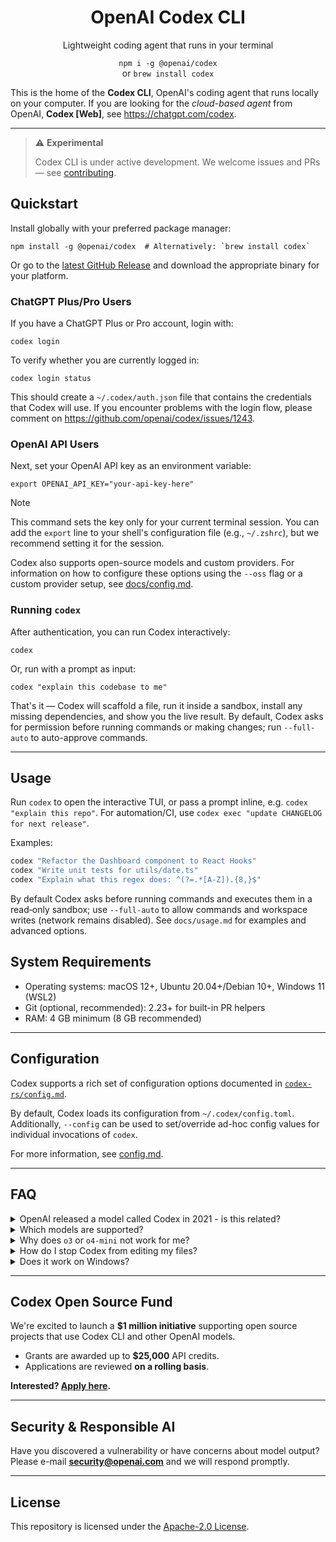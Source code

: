 <h1 align="center">OpenAI Codex CLI</h1>
<p align="center">Lightweight coding agent that runs in your terminal</p>

<p align="center"><code>npm i -g @openai/codex</code><br />or <code>brew install codex</code></p>

This is the home of the **Codex CLI**, OpenAI's coding agent that runs locally on your computer. If you are looking for the _cloud-based agent_ from OpenAI, **Codex [Web]**, see <https://chatgpt.com/codex>.

<!-- ![Codex demo GIF using: codex "explain this codebase to me"](./.github/demo.gif) -->

---

> ⚠️ **Experimental**
>
> Codex CLI is under active development. We welcome issues and PRs — see [contributing](./docs/contributing.md).

## Quickstart

Install globally with your preferred package manager:

```shell
npm install -g @openai/codex  # Alternatively: `brew install codex`
```

Or go to the [latest GitHub Release](https://github.com/openai/codex/releases/latest) and download the appropriate binary for your platform.

### ChatGPT Plus/Pro Users

If you have a ChatGPT Plus or Pro account, login with:

```
codex login
```

To verify whether you are currently logged in:

```
codex login status
```

This should create a `~/.codex/auth.json` file that contains the credentials that Codex will use. If you encounter problems with the login flow, please comment on <https://github.com/openai/codex/issues/1243>.


### OpenAI API Users

Next, set your OpenAI API key as an environment variable:

```shell
export OPENAI_API_KEY="your-api-key-here"
```

> [!NOTE]
> This command sets the key only for your current terminal session. You can add the `export` line to your shell's configuration file (e.g., `~/.zshrc`), but we recommend setting it for the session.

Codex also supports open-source models and custom providers. For information on how to configure these options using the `--oss` flag or a custom provider setup, see [docs/config.md](./docs/config.md).

### Running `codex`

After authentication, you can run Codex interactively:

```shell
codex
```

Or, run with a prompt as input:

```shell
codex "explain this codebase to me"
```

That's it — Codex will scaffold a file, run it inside a sandbox, install any
missing dependencies, and show you the live result. By default, Codex asks for
permission before running commands or making changes; run `--full-auto` to
auto-approve commands.


---

## Usage

Run `codex` to open the interactive TUI, or pass a prompt inline, e.g. `codex "explain this repo"`. For automation/CI, use `codex exec "update CHANGELOG for next release"`.

Examples:

```bash
codex "Refactor the Dashboard component to React Hooks"
codex "Write unit tests for utils/date.ts"
codex "Explain what this regex does: ^(?=.*[A-Z]).{8,}$"
```

By default Codex asks before running commands and executes them in a read‑only sandbox; use `--full-auto` to allow commands and workspace writes (network remains disabled). See `docs/usage.md` for examples and advanced options.



## System Requirements

- Operating systems: macOS 12+, Ubuntu 20.04+/Debian 10+, Windows 11 (WSL2)
- Git (optional, recommended): 2.23+ for built-in PR helpers
- RAM: 4 GB minimum (8 GB recommended)

---


## Configuration

Codex supports a rich set of configuration options documented in [`codex-rs/config.md`](./codex-rs/config.md).

By default, Codex loads its configuration from `~/.codex/config.toml`. Additionally, `--config` can be used to set/override ad-hoc config values for individual invocations of `codex`.

For more information, see [config.md](./docs/config.md).

---

## FAQ

<details>
<summary>OpenAI released a model called Codex in 2021 - is this related?</summary>

In 2021, OpenAI released Codex, an AI system designed to generate code from natural language prompts. That original Codex model was deprecated as of March 2023 and is separate from the CLI tool.

</details>

<details>
<summary>Which models are supported?</summary>

Any model available with [Responses API](https://platform.openai.com/docs/api-reference/responses). The default is `o4-mini`, but pass `--model gpt-4.1` or set `model: gpt-4.1` in your config file to override.

</details>
<details>
<summary>Why does <code>o3</code> or <code>o4-mini</code> not work for me?</summary>

It's possible that your [API account needs to be verified](https://help.openai.com/en/articles/10910291-api-organization-verification) in order to start streaming responses and seeing chain of thought summaries from the API. If you're still running into issues, please let us know!

</details>

<details>
<summary>How do I stop Codex from editing my files?</summary>

Codex runs model-generated commands in a sandbox. If a proposed command or file change doesn't look right, you can simply type **n** to deny the command or give the model feedback.

</details>
<details>
<summary>Does it work on Windows?</summary>

Not directly. It requires [Windows Subsystem for Linux (WSL2)](https://learn.microsoft.com/en-us/windows/wsl/install) - Codex has been tested on macOS and Linux with Node 22.

</details>

---

## Codex Open Source Fund

We're excited to launch a **$1 million initiative** supporting open source projects that use Codex CLI and other OpenAI models.

- Grants are awarded up to **$25,000** API credits.
- Applications are reviewed **on a rolling basis**.

**Interested? [Apply here](https://openai.com/form/codex-open-source-fund/).**

---

## Security & Responsible AI

Have you discovered a vulnerability or have concerns about model output? Please e-mail **security@openai.com** and we will respond promptly.

---

## License

This repository is licensed under the [Apache-2.0 License](LICENSE).
